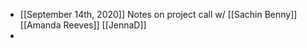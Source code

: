 - [[September 14th, 2020]] Notes on project call w/ [[Sachin Benny]] [[Amanda Reeves]] [[JennaD]]
- 

